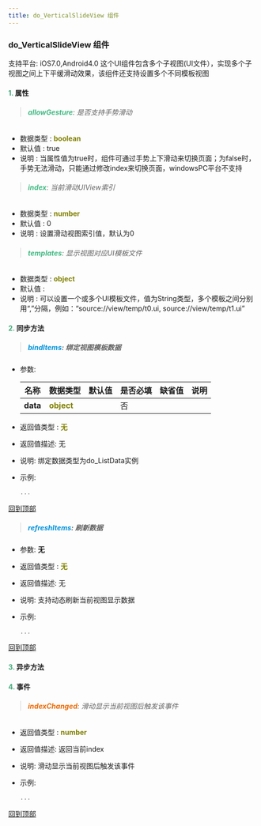 ```yaml
---
title: do_VerticalSlideView 组件
---
```


### do_VerticalSlideView 组件

 支持平台: iOS7.0,Android4.0
 这个UI组件包含多个子视图(UI文件），实现多个子视图之间上下平缓滑动效果，该组件还支持设置多个不同模板视图

#### <font color ='#40A977'>**1.**</font> 属性

>###### <font color ='#42b983'>**allowGesture**</font>: 是否支持手势滑动

- 数据类型 : <font color ='#808000'>**boolean**</font>
- 默认值 : true
- 说明 : 当属性值为true时，组件可通过手势上下滑动来切换页面；为false时，手势无法滑动，只能通过修改index来切换页面，windowsPC平台不支持

>###### <font color ='#42b983'>**index**</font>: 当前滑动UIView索引

- 数据类型 : <font color ='#808000'>**number**</font>
- 默认值 : 0
- 说明 : 设置滑动视图索引值，默认为0

>###### <font color ='#42b983'>**templates**</font>: 显示视图对应UI模板文件

- 数据类型 : <font color ='#808000'>**object**</font>
- 默认值 : 
- 说明 : 可以设置一个或多个UI模板文件，值为String类型，多个模板之间分别用“,”分隔，例如：“source://view/temp/t0.ui, source://view/temp/t1.ui”

#### <font color ='#40A977'>**2.**</font> 同步方法

>##### <font color ='#0092db'>**bindItems**</font>: 绑定视图模板数据

- 参数:

  名称 | 数据类型 |默认值|是否必填|缺省值|说明
  ---- |-------------  |----------|--------------|--------|------
  **data** |<font color ='#808000'>**object**</font> |  | 否||
- 返回值类型 : <font color ='#808000'>**无**</font>
- 返回值描述: 无
- 说明: 绑定数据类型为do_ListData实例
- 示例:

  ```javascript
  ...

  ```

[回到顶部](#top)

>##### <font color ='#0092db'>**refreshItems**</font>: 刷新数据

- 参数: **无**
- 返回值类型 : <font color ='#808000'>**无**</font>
- 返回值描述: 无
- 说明: 支持动态刷新当前视图显示数据
- 示例:

  ```javascript
  ...

  ```

[回到顶部](#top)

#### <font color ='#40A977'>**3.**</font> 异步方法


#### <font color ='#40A977'>**4.**</font> 事件

>###### <font color ='#e96900'>**indexChanged**</font>: 滑动显示当前视图后触发该事件

- 返回值类型 : <font color ='#808000'>**number**</font>
- 返回值描述: 返回当前index
- 说明: 滑动显示当前视图后触发该事件
- 示例:

  ```javascript
  ...

  ```

[回到顶部](#top)


